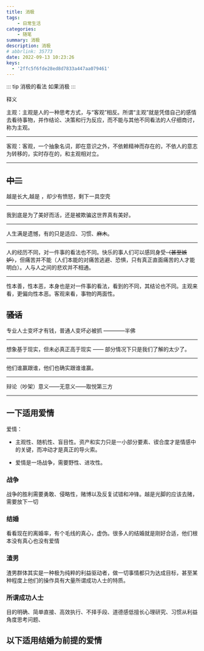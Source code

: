 ```yaml
---
title: 消极
tags: 
    - 日常生活
categories: 
    - 随笔
summary: 消极
description: 消极
# abbrlink: 35773
date: 2022-09-13 10:23:26
keys: 
  - '2ffc5f6fde28ed8d7833a447aa079461'
---
```


::: tip 消极的看法
   如果消极
:::

<!-- more -->


释义

主观：主观是人的一种思考方式，与“客观”相反。所谓“主观”就是凭借自己的感情去看待事物，并作结论、决策和行为反应，而不能与其他不同看法的人仔细商讨，称为主观。

---

客观：客观，一个抽象名词，即在意识之外，不依赖精神而存在的，不依人的意志为转移的，实时存在的，和主观相对立。

---







## ~~中二~~

越是长大,越是		，却少有愤怒，剩下一具空壳

---

我到底是为了美好而活，还是被欺骗这世界真有美好。

---

人生满是遗憾，有的只是适应、习惯、~~麻木~~。

---

人的经历不同，对一件事的看法也不同。快乐的事人们可以感同身受~~（甚至嫉妒）~~，但痛苦并不能（人们本能的对痛苦逃避、恐惧，只有真正直面痛苦的人才能明白）。人与人之间的悲欢并不相通。

---

性本善，性本恶，本身也是对一件事的看法，看到的不同，其结论也不同。主观来看，更偏向性本恶。客观来看，事物的两面性。



## ~~骚话~~

专业人士变坏才有钱，普通人变坏必被抓 ————半佛

---

想象基于现实，但未必真正高于现实  ——  部分情况下只是我们了解的太少了。

---

他们谁赢跟谁，他们也确实跟谁谁赢。

---

辩论（吵架）意义——无意义——取悦第三方

---





## 一下适用爱情

爱情：

- 主观性、随机性、盲目性。资产和实力只是一小部分要素、锲合度才是情感中的关键，而冲动才是真正的导火索。

- 爱情是一场战争，需要野性、进攻性。



### 战争

战争的胜利需要勇敢、侵略性，赌博以及反复试错和冲锋。越是光脚的应该去赌，需要放下一切



### 结婚

看看现在的离婚率，有个毛线的真心，虚伪。很多人的结婚就是刚好合适，他们根本没有真心也没有爱情



### 渣男

渣男群体其实是一种极为纯粹的利益驱动者，做一切事情都只为达成目标，甚至某种程度上他们的操作具有大量所谓成功人士的特质。



### 所谓成功人士

目的明确、简单直接、高效执行、不择手段、道德感低擅长心理研究、习惯从利益角度思考问题、



## 以下适用结婚为前提的爱情